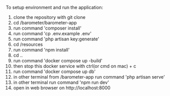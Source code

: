 To setup environment and run the application:
1. clone the repository with git clone
2. cd /barometer/barometer-app
3. run command 'composer install'
4. run command 'cp .env.example .env'
5. run command 'php artisan key:generate'
8. cd /resources
9.  run command 'npm install'
10.  cd ..
11.  run command 'docker compose up -build'
12.  then stop this docker service with ctrl(or cmd on mac) + c
13.  run command 'docker compose up db'
14.  in other terminal from /barometer-app run command 'php artisan serve'
15.  in other terminal run command 'npm run dev'
16.  open in web browser on http://localhost:8000
